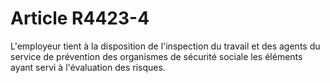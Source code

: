 # Article R4423-4

  
L'employeur tient à la disposition de l'inspection du travail et des agents du service de prévention des organismes de sécurité sociale les éléments ayant servi à l'évaluation des risques.